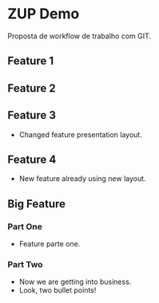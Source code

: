 # ZUP Demo

Proposta de workflow de trabalho com GIT.

## Feature 1

## Feature 2

## Feature 3

- Changed feature presentation layout.

## Feature 4

- New feature already using new layout.

## Big Feature

### Part One

- Feature parte one.

### Part Two

- Now we are getting into business.
- Look, two bullet points!
